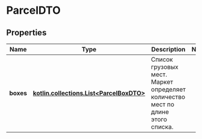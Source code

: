 
# ParcelDTO

## Properties
| Name | Type | Description | Notes |
| ------------ | ------------- | ------------- | ------------- |
| **boxes** | [**kotlin.collections.List&lt;ParcelBoxDTO&gt;**](ParcelBoxDTO.md) | Список грузовых мест. Маркет определяет количество мест по длине этого списка. |  |



